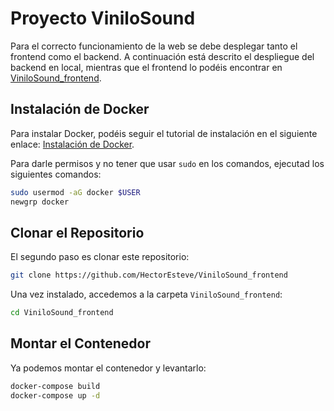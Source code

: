 # Proyecto ViniloSound

Para el correcto funcionamiento de la web se debe desplegar tanto el frontend como el backend. A continuación está descrito el despliegue del backend en local, mientras que el frontend lo podéis encontrar en [ViniloSound_frontend](https://github.com/HectorEsteve/ViniloSound_backend).

## Instalación de Docker

Para instalar Docker, podéis seguir el tutorial de instalación en el siguiente enlace: [Instalación de Docker](https://docs.docker.com/engine/install/).

Para darle permisos y no tener que usar `sudo` en los comandos, ejecutad los siguientes comandos:

```sh
sudo usermod -aG docker $USER
newgrp docker
```

## Clonar el Repositorio

El segundo paso es clonar este repositorio:

```sh
git clone https://github.com/HectorEsteve/ViniloSound_frontend
```

Una vez instalado, accedemos a la carpeta `ViniloSound_frontend`:

```sh
cd ViniloSound_frontend
```

## Montar el Contenedor

Ya podemos montar el contenedor y levantarlo:

```sh
docker-compose build
docker-compose up -d
```
